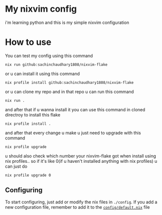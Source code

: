 # My nixvim config

i'm learning python and this is my simple nixvim configuration

# How to use

You can test my config using this command

```
nix run github:sachinchaudhary1808/nixvim-flake
```

or u can install it using this command

```
nix profile install github:sachinchaudhary1808/nixvim-flake
```

or u can clone my repo and in that repo u can run this command

```
nix run .
```

and after that if u wanna install it you can use this command in cloned directroy to install this flake

```
nix profile install .
```

and after that every change u make u just need to upgrade with this command

```
nix profile upgrade
```

u should also check which number your nixvim-flake got when install using nix profiles.. so if it's like 0(if u haven't installed anything with nix profiles) u can just do

```
nix profile upgrade 0
```

## Configuring

To start configuring, just add or modify the nix files in `./config`.
If you add a new configuration file, remember to add it to the
[`config/default.nix`](./config/default.nix) file
